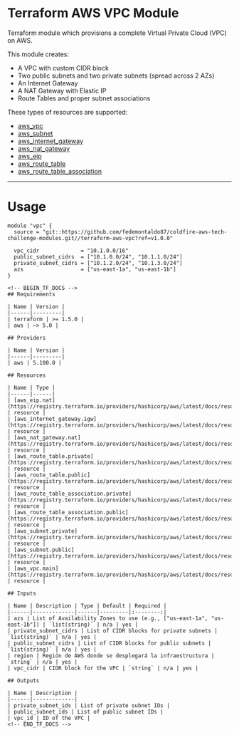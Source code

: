 # Terraform AWS VPC Module

Terraform module which provisions a complete Virtual Private Cloud (VPC) on AWS.

This module creates:

- A VPC with custom CIDR block
- Two public subnets and two private subnets (spread across 2 AZs)
- An Internet Gateway
- A NAT Gateway with Elastic IP
- Route Tables and proper subnet associations

These types of resources are supported:

* [aws_vpc](https://registry.terraform.io/providers/hashicorp/aws/latest/docs/resources/vpc)
* [aws_subnet](https://registry.terraform.io/providers/hashicorp/aws/latest/docs/resources/subnet)
* [aws_internet_gateway](https://registry.terraform.io/providers/hashicorp/aws/latest/docs/resources/internet_gateway)
* [aws_nat_gateway](https://registry.terraform.io/providers/hashicorp/aws/latest/docs/resources/nat_gateway)
* [aws_eip](https://registry.terraform.io/providers/hashicorp/aws/latest/docs/resources/eip)
* [aws_route_table](https://registry.terraform.io/providers/hashicorp/aws/latest/docs/resources/route_table)
* [aws_route_table_association](https://registry.terraform.io/providers/hashicorp/aws/latest/docs/resources/route_table_association)

---

# Usage

```hcl
module "vpc" {
  source = "git::https://github.com/fedemontaldo87/coldfire-aws-tech-challenge-modules.git//terraform-aws-vpc?ref=v1.0.0"

  vpc_cidr             = "10.1.0.0/16"
  public_subnet_cidrs  = ["10.1.0.0/24", "10.1.1.0/24"]
  private_subnet_cidrs = ["10.1.2.0/24", "10.1.3.0/24"]
  azs                  = ["us-east-1a", "us-east-1b"]
}

<!-- BEGIN_TF_DOCS -->
## Requirements

| Name | Version |
|------|---------|
| terraform | >= 1.5.0 |
| aws | ~> 5.0 |

## Providers

| Name | Version |
|------|---------|
| aws | 5.100.0 |

## Resources

| Name | Type |
|------|------|
| [aws_eip.nat](https://registry.terraform.io/providers/hashicorp/aws/latest/docs/resources/eip) | resource |
| [aws_internet_gateway.igw](https://registry.terraform.io/providers/hashicorp/aws/latest/docs/resources/internet_gateway) | resource |
| [aws_nat_gateway.nat](https://registry.terraform.io/providers/hashicorp/aws/latest/docs/resources/nat_gateway) | resource |
| [aws_route_table.private](https://registry.terraform.io/providers/hashicorp/aws/latest/docs/resources/route_table) | resource |
| [aws_route_table.public](https://registry.terraform.io/providers/hashicorp/aws/latest/docs/resources/route_table) | resource |
| [aws_route_table_association.private](https://registry.terraform.io/providers/hashicorp/aws/latest/docs/resources/route_table_association) | resource |
| [aws_route_table_association.public](https://registry.terraform.io/providers/hashicorp/aws/latest/docs/resources/route_table_association) | resource |
| [aws_subnet.private](https://registry.terraform.io/providers/hashicorp/aws/latest/docs/resources/subnet) | resource |
| [aws_subnet.public](https://registry.terraform.io/providers/hashicorp/aws/latest/docs/resources/subnet) | resource |
| [aws_vpc.main](https://registry.terraform.io/providers/hashicorp/aws/latest/docs/resources/vpc) | resource |

## Inputs

| Name | Description | Type | Default | Required |
|------|-------------|------|---------|:--------:|
| azs | List of Availability Zones to use (e.g., ["us-east-1a", "us-east-1b"]) | `list(string)` | n/a | yes |
| private_subnet_cidrs | List of CIDR blocks for private subnets | `list(string)` | n/a | yes |
| public_subnet_cidrs | List of CIDR blocks for public subnets | `list(string)` | n/a | yes |
| region | Región de AWS donde se desplegará la infraestructura | `string` | n/a | yes |
| vpc_cidr | CIDR block for the VPC | `string` | n/a | yes |

## Outputs

| Name | Description |
|------|-------------|
| private_subnet_ids | List of private subnet IDs |
| public_subnet_ids | List of public subnet IDs |
| vpc_id | ID of the VPC |
<!-- END_TF_DOCS -->